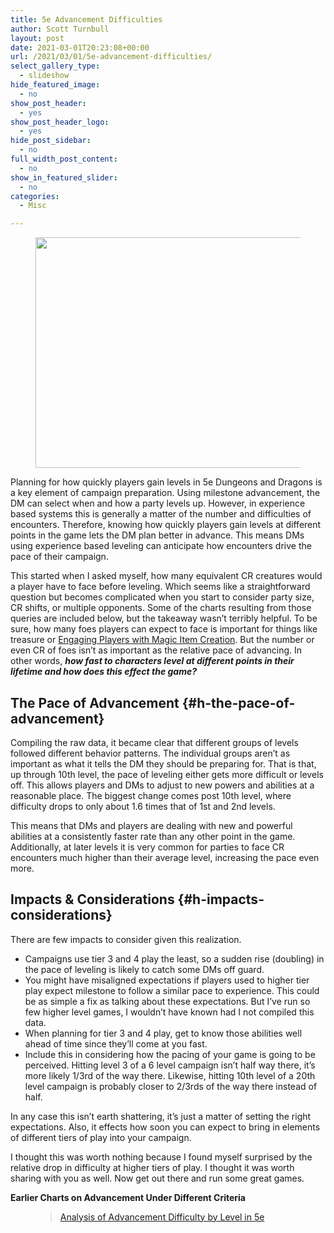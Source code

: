 ```yaml
---
title: 5e Advancement Difficulties
author: Scott Turnbull
layout: post
date: 2021-03-01T20:23:08+00:00
url: /2021/03/01/5e-advancement-difficulties/
select_gallery_type:
  - slideshow
hide_featured_image:
  - no
show_post_header:
  - yes
show_post_header_logo:
  - yes
hide_post_sidebar:
  - no
full_width_post_content:
  - no
show_in_featured_slider:
  - no
categories:
  - Misc

---
```

<div class="wp-block-image">
  <figure class="alignright size-large"><img loading="lazy" width="480" height="369" src="https://optionalrule.com/wp-content/uploads/2021/03/relativedifficultyleveling.jpg" alt="" class="wp-image-639" srcset="https://optionalrule.com/wp-content/uploads/2021/03/relativedifficultyleveling.jpg 480w, https://optionalrule.com/wp-content/uploads/2021/03/relativedifficultyleveling-300x231.jpg 300w" sizes="(max-width: 480px) 100vw, 480px" /></figure>
</div>

Planning for how quickly players gain levels in 5e Dungeons and Dragons is a key element of campaign preparation. Using milestone advancement, the DM can select when and how a party levels up. However, in experience based systems this is generally a matter of the number and difficulties of encounters. Therefore, knowing how quickly players gain levels at different points in the game lets the DM plan better in advance. This means DMs using experience based leveling can anticipate how encounters drive the pace of their campaign.

This started when I asked myself, how many equivalent CR creatures would a player have to face before leveling. Which seems like a straightforward question but becomes complicated when you start to consider party size, CR shifts, or multiple opponents. Some of the charts resulting from those queries are included below, but the takeaway wasn&#8217;t terribly helpful. To be sure, how many foes players can expect to face is important for things like treasure or [Engaging Players with Magic Item Creation][1]. But the number or even CR of foes isn&#8217;t as important as the relative pace of advancing. In other words, **_how fast to characters level at different points in their lifetime and how does this effect the game?_**

## The Pace of Advancement {#h-the-pace-of-advancement}

Compiling the raw data, it became clear that different groups of levels followed different behavior patterns. The individual groups aren&#8217;t as important as what it tells the DM they should be preparing for. That is that, up through 10th level, the pace of leveling either gets more difficult or levels off. This allows players and DMs to adjust to new powers and abilities at a reasonable place. The biggest change comes post 10th level, where difficulty drops to only about 1.6 times that of 1st and 2nd levels. 

This means that DMs and players are dealing with new and powerful abilities at a consistently faster rate than any other point in the game. Additionally, at later levels it is very common for parties to face CR encounters much higher than their average level, increasing the pace even more. 

## Impacts & Considerations {#h-impacts-considerations}

There are few impacts to consider given this realization.

  * Campaigns use tier 3 and 4 play the least, so a sudden rise (doubling) in the pace of leveling is likely to catch some DMs off guard.
  * You might have misaligned expectations if players used to higher tier play expect milestone to follow a similar pace to experience. This could be as simple a fix as talking about these expectations. But I&#8217;ve run so few higher level games, I wouldn&#8217;t have known had I not compiled this data.
  * When planning for tier 3 and 4 play, get to know those abilities well ahead of time since they&#8217;ll come at you fast.
  * Include this in considering how the pacing of your game is going to be perceived. Hitting level 3 of a 6 level campaign isn&#8217;t half way there, it&#8217;s more likely 1/3rd of the way there. Likewise, hitting 10th level of a 20th level campaign is probably closer to 2/3rds of the way there instead of half. 

In any case this isn&#8217;t earth shattering, it&#8217;s just a matter of setting the right expectations. Also, it effects how soon you can expect to bring in elements of different tiers of play into your campaign. 

I thought this was worth nothing because I found myself surprised by the relative drop in difficulty at higher tiers of play. I thought it was worth sharing with you as well. Now get out there and run some great games.

**Earlier Charts on Advancement Under Different Criteria**<figure class="wp-block-embed is-type-rich is-provider-imgur wp-block-embed-imgur">

<div class="wp-block-embed__wrapper">
  <blockquote class="imgur-embed-pub" lang="en" data-id="a/OMjA0HY">
    <a href="https://imgur.com/a/OMjA0HY">Analysis of Advancement Difficulty by Level in 5e</a>
  </blockquote>
</div></figure>

 [1]: https://optionalrule.com/2021/02/17/engaging-players-with-magic-item-creation/